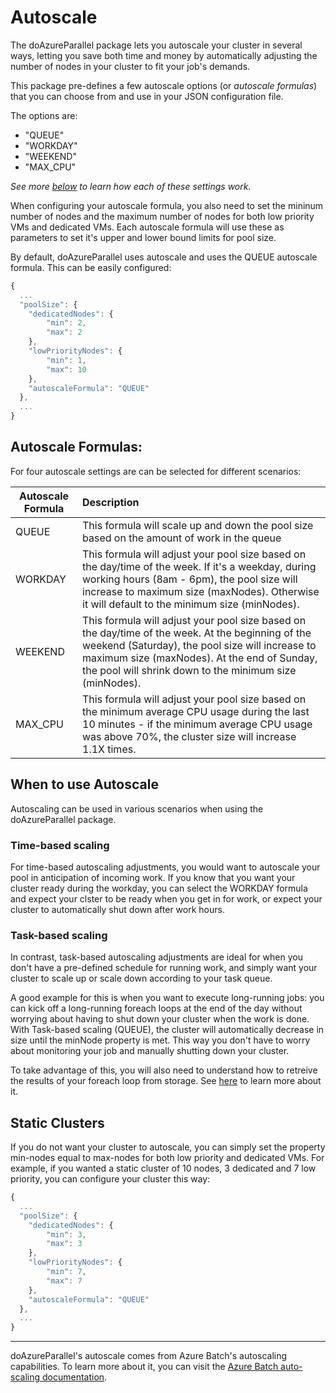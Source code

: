 # Autoscale

The doAzureParallel package lets you autoscale your cluster in several ways, letting you save both time and money by automatically adjusting the number of nodes in your cluster to fit your job's demands.

This package pre-defines a few autoscale options (or *autoscale formulas*) that you can choose from and use in your JSON configuration file.

The options are:
 - "QUEUE"
 - "WORKDAY"
 - "WEEKEND"
 - "MAX_CPU"

*See more [below](./11-autoscale.md#autoscale-formulas) to learn how each of these settings work.*

When configuring your autoscale formula, you also need to set the mininum number of nodes and the maximum number of nodes for both low priority VMs and dedicated VMs. Each autoscale formula will use these as parameters to set it's upper and lower bound limits for pool size. 

By default, doAzureParallel uses autoscale and uses the QUEUE autoscale formula. This can be easily configured:

```javascript
{
  ...  
  "poolSize": {
    "dedicatedNodes": {
        "min": 2,
        "max": 2
    },
    "lowPriorityNodes": { 
        "min": 1,
        "max": 10
    },
    "autoscaleFormula": "QUEUE"
  },
  ...
}
```

## Autoscale Formulas:

For four autoscale settings are can be selected for different scenarios:

| Autoscale Formula | Description | 
| ----------------- |:----------- |
| QUEUE | This formula will scale up and down the pool size based on the amount of work in the queue |
| WORKDAY | This formula  will adjust your pool size based on the day/time of the week. If it's a weekday, during working hours (8am - 6pm), the pool size will increase to maximum size (maxNodes). Otherwise it will default to the minimum size (minNodes). |
| WEEKEND | This formula  will adjust your pool size based on the day/time of the week. At the beginning of the weekend (Saturday), the pool size will increase to maximum size (maxNodes). At the end of Sunday, the pool will shrink down to the minimum size (minNodes). | 
| MAX_CPU | This formula will adjust your pool size based on the minimum average CPU usage during the last 10 minutes - if the minimum average CPU usage was above 70%, the cluster size will increase 1.1X times. | 

## When to use Autoscale

Autoscaling can be used in various scenarios when using the doAzureParallel package. 

### Time-based scaling

For time-based autoscaling adjustments, you would want to autoscale your pool in anticipation of incoming work. If you know that you want your cluster ready during the workday, you can select the WORKDAY formula and expect your clster to be ready when you get in for work, or expect your cluster to automatically shut down after work hours.

### Task-based scaling

In contrast, task-based autoscaling adjustments are ideal for when you don't have a pre-defined schedule for running work, and simply want your cluster to scale up or scale down according to your task queue. 

A good example for this is when you want to execute long-running jobs: you can kick off a long-running foreach loops at the end of the day without worrying about having to shut down your cluster when the work is done. With Task-based scaling (QUEUE), the cluster will automatically decrease in size until the minNode property is met. This way you don't have to worry about monitoring your job and manually shutting down your cluster.

To take advantage of this, you will also need to understand how to retreive the results of your foreach loop from storage. See [here](./23-persistent-storage.md) to learn more about it.

## Static Clusters

If you do not want your cluster to autoscale, you can simply set the property min-nodes equal to max-nodes for both low priority and dedicated VMs. For example, if you wanted a static cluster of 10 nodes, 3 dedicated and 7 low priority, you can configure your cluster this way:

```javascript
{
  ...  
  "poolSize": {
    "dedicatedNodes": {
        "min": 3,
        "max": 3
    },
    "lowPriorityNodes": { 
        "min": 7,
        "max": 7
    },
    "autoscaleFormula": "QUEUE"
  },
  ...
}
```

---

doAzureParallel's autoscale comes from Azure Batch's autoscaling capabilities. To learn more about it, you can visit the [Azure Batch auto-scaling documentation](https://docs.microsoft.com/en-us/azure/batch/batch-automatic-scaling).

